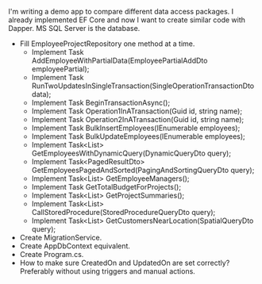 

I'm writing a demo app to compare different data access packages. I already implemented EF Core and now I want to create similar code with Dapper. MS SQL Server is the database. 


<!-- - Create Entities. -->
<!-- - Create EfCoreTransaction equivalent. -->
<!-- - Create TransactionService. -->
<!-- - Create empty EmployeeProjectRepository -->
- Fill EmployeeProjectRepository one method at a time.
    <!-- - Implement Task AddEmployee(EmployeeAddDto employee); -->
    <!-- - Implement Task UpdateEmployeeName(EmployeeUpdateNameDto employeeUpdate); -->
    <!-- - Implement Task DeleteEmployeeById(EmployeeDeleteDto employeeDelete); -->
    <!-- - Implement Task<List<GetEmployeesByCityDto>> GetEmployeesByCity(EmployeeCityQueryDto cityQuery); -->
    <!-- - Implement Task<List<ProjectDto>> GetProjectsByEmployeeId(EmployeeProjectsQueryDto employeeProjectsQuery); -->
    <!-- - Implement Task<List<ProjectDto>> GetProjectsByCustomerId(CustomerProjectsQueryDto customerProjectsQuery); -->
    <!-- - Implement Task<List<EmployeeDto>> FullTextSearch(FullTextSearchDto searchQuery); -->
    <!-- - Implement Task<List<EmployeeProjectOuterJoinDto>> GetEmployeeProjectsWithOuterJoin(); -->
    <!-- - Implement Task<List<EmployeeSubqueryDto>> GetEmployeesWithSubquery(); -->
    <!-- - Implement Task EditJsonData(EditJsonDataDto editJsonDataDto); -->
    <!-- - Implement Task AppendNumberToJsonData(AppendNumberToJsonDataDto appendNumberDto); -->
    <!-- - Implement Task<List<CustomerBasedOnJsonPropertyDto>> SelectCustomerBasedOnJsonProperty(JsonPropertyQueryDto jsonPropertyQuery); -->
    <!-- - Implement Task<List<CustomerBasedOnJsonPropertyDto>> SelectCustomersWithFavoriteNumber(int favoriteNumber); -->
    <!-- - Implement Task<List<EmployeeHierarchyDto>> GetEmployeeHierarchy(EmployeeHierarchyQueryDto hierarchyQuery); -->
    - Implement Task AddEmployeeWithPartialData(EmployeePartialAddDto employeePartial);
    - Implement Task RunTwoUpdatesInSingleTransaction(SingleOperationTransactionDto data);
    - Implement Task<ITransaction> BeginTransactionAsync();
    - Implement Task Operation1InATransaction(Guid id, string name);
    - Implement Task Operation2InATransaction(Guid id, string name);
    - Implement Task BulkInsertEmployees(IEnumerable<EmployeeBulkInsertDto> employees);
    - Implement Task BulkUpdateEmployees(IEnumerable<EmployeeBulkUpdateDto> employees);
    - Implement Task<List<EmployeesWithDynamicQueryDto>> GetEmployeesWithDynamicQuery(DynamicQueryDto query);
    - Implement Task<PagedResultDto<EmployeeDto>> GetEmployeesPagedAndSorted(PagingAndSortingQueryDto query);
    - Implement Task<List<EmployeeSelfJoinDto>> GetEmployeeManagers();
    - Implement Task<decimal> GetTotalBudgetForProjects();
    - Implement Task<List<ProjectSummaryDto>> GetProjectSummaries();
    - Implement Task<List<EmployeeDto>> CallStoredProcedure(StoredProcedureQueryDto query);
    - Implement Task<List<CustomerSpatialQueryDto>> GetCustomersNearLocation(SpatialQueryDto query);
- Create MigrationService.
- Create AppDbContext equivalent.
- Create Program.cs.
- How to make sure CreatedOn and UpdatedOn are set correctly? Preferably without using triggers and manual actions.